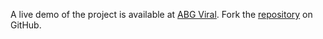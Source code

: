 A live demo of the project is available at [ABG Viral](https://abgflix.com).
Fork the [repository](https://github.com/doodflix/dan) on GitHub.
